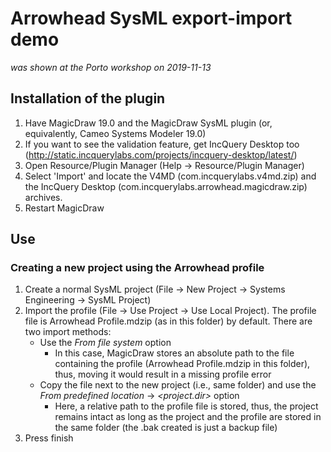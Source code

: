 # Arrowhead SysML export-import demo

*was shown at the Porto workshop on 2019-11-13*

## Installation of the plugin

1. Have MagicDraw 19.0 and the MagicDraw SysML plugin (or, equivalently, Cameo Systems Modeler 19.0) 
2. If you want to see the validation feature, get IncQuery Desktop too (http://static.incquerylabs.com/projects/incquery-desktop/latest/)
3. Open Resource/Plugin Manager (Help → Resource/Plugin Manager)
4. Select 'Import' and locate the V4MD (com.incquerylabs.v4md.zip) and the IncQuery Desktop (com.incquerylabs.arrowhead.magicdraw.zip) archives.
5. Restart MagicDraw

## Use

### Creating a new project using the Arrowhead profile

1. Create a normal SysML project (File -> New Project -> Systems Engineering -> SysML Project)
2. Import the profile (File -> Use Project -> Use Local Project). The profile file is Arrowhead Profile.mdzip (as in this folder) by default. There are two import methods:
    * Use the *From file system* option
      * In this case, MagicDraw stores an absolute path to the file containing the profile (Arrowhead Profile.mdzip in this folder), thus, moving it would result in a missing profile error
    * Copy the file next to the new project (i.e., same folder) and use the *From predefined location* -> *<project.dir>* option
      * Here, a relative path to the profile file is stored, thus, the project remains intact as long as the project and the profile are stored in the same folder (the .bak created is just a backup file)
3. Press finish
